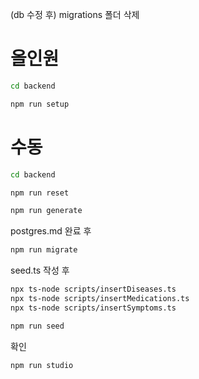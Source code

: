 
(db 수정 후)
migrations 폴더 삭제

# 올인원
```sh
cd backend

npm run setup
```

# 수동 
```sh
cd backend

npm run reset
```

```sh
npm run generate
```

postgres.md 완료 후

```sh
npm run migrate
```

seed.ts 작성 후

```sh
npx ts-node scripts/insertDiseases.ts
npx ts-node scripts/insertMedications.ts
npx ts-node scripts/insertSymptoms.ts

npm run seed
```

확인

```sh
npm run studio
```